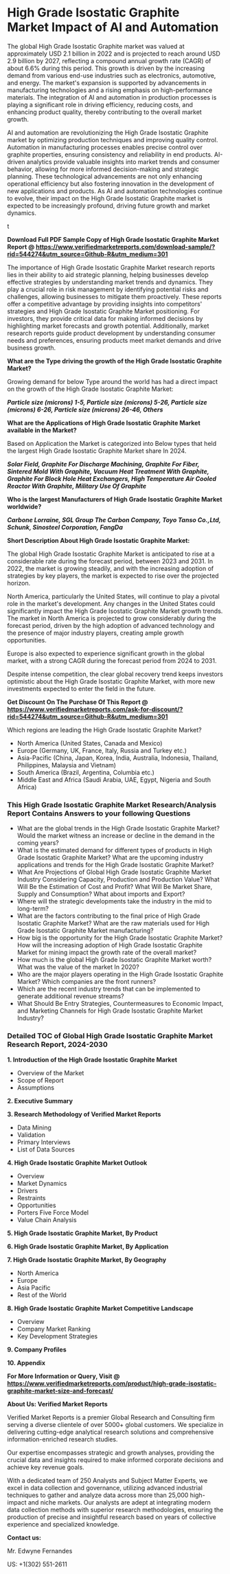 <meta name="title" content="Global High Grade Isostatic Graphite Market Impact of AI and Automation"><meta name="description" content="The global High Grade Isostatic Graphite market was valued at approximately USD 2.1 billion in 2022 and is projected to reach around USD 2.9 billion by 2027, reflectin"><meta name="title" content="High Grade Isostatic Graphite Market Size, Share, Scope, Trends, Growth, Opportunities, Analysis, Forecast"><h1>High Grade Isostatic Graphite Market Impact of AI and Automation</h1><p>The global High Grade Isostatic Graphite market was valued at approximately USD 2.1 billion in 2022 and is projected to reach around USD 2.9 billion by 2027, reflecting a compound annual growth rate (CAGR) of about 6.6% during this period. This growth is driven by the increasing demand from various end-use industries such as electronics, automotive, and energy. The market's expansion is supported by advancements in manufacturing technologies and a rising emphasis on high-performance materials. The integration of AI and automation in production processes is playing a significant role in driving efficiency, reducing costs, and enhancing product quality, thereby contributing to the overall market growth.</p><p>AI and automation are revolutionizing the High Grade Isostatic Graphite market by optimizing production techniques and improving quality control. Automation in manufacturing processes enables precise control over graphite properties, ensuring consistency and reliability in end products. AI-driven analytics provide valuable insights into market trends and consumer behavior, allowing for more informed decision-making and strategic planning. These technological advancements are not only enhancing operational efficiency but also fostering innovation in the development of new applications and products. As AI and automation technologies continue to evolve, their impact on the High Grade Isostatic Graphite market is expected to be increasingly profound, driving future growth and market dynamics.</p>t</p><p id="" class=""><strong>Download Full PDF Sample Copy of High Grade Isostatic Graphite Market Report @ <a href="https://www.verifiedmarketreports.com/download-sample/?rid=544274&utm_source=Github-R&utm_medium=301" target="_blank">https://www.verifiedmarketreports.com/download-sample/?rid=544274&utm_source=Github-R&utm_medium=301</a></strong></p><p>The importance of&nbsp;High Grade Isostatic Graphite Market research reports lies in their ability to aid strategic planning, helping businesses develop effective strategies by understanding market trends and dynamics. They play a crucial role in risk management by identifying potential risks and challenges, allowing businesses to mitigate them proactively. These reports offer a competitive advantage by providing insights into competitors' strategies and High Grade Isostatic Graphite Market positioning. For investors, they provide critical data for making informed decisions by highlighting market forecasts and growth potential. Additionally, market research reports guide product development by understanding consumer needs and preferences, ensuring products meet market demands and drive business growth.</p><p><strong>What are the&nbsp;Type driving the growth of the High Grade Isostatic Graphite Market?</strong></p><p id="" class="">Growing demand for below Type around the world has had a direct impact on the growth of the High Grade Isostatic Graphite Market:</p><em><strong>Particle size (microns) 1-5, Particle size (microns) 5-26, Particle size (microns) 6-26, Particle size (microns) 26-46, Others</strong></em></p><strong>What are the&nbsp;Applications&nbsp;of High Grade Isostatic Graphite Market available in the Market?</strong></p><p id="" class="">Based on Application the Market is categorized into Below types that held the largest High Grade Isostatic Graphite Market share In 2024.</p><em><strong>Solar Field, Graphite For Discharge Machining, Graphite For Fiber, Sintered Mold With Graphite, Vacuum Heat Treatment With Graphite, Graphite For Block Hole Heat Exchangers, High Temperature Air Cooled Reactor With Graphite, Military Use Of Graphite</strong></em></p><strong>Who is the largest Manufacturers of High Grade Isostatic Graphite Market worldwide?</strong></p><p><em><strong>Carbone Lorraine, SGL Group The Carbon Company, Toyo Tanso Co.,Ltd, Schunk, Sinosteel Corporation, FangDa</strong></em></p><p id="" class=""><strong>Short Description About High Grade Isostatic Graphite Market:</strong></p><p>The global High Grade Isostatic Graphite Market is anticipated to rise at a considerable rate during the forecast period, between 2023 and 2031. In 2022, the market is growing steadily, and with the increasing adoption of strategies by key players, the market is expected to rise over the projected horizon.</p><p>North America, particularly the United States, will continue to play a pivotal role in the market's development. Any changes in the United States could significantly impact the High Grade Isostatic Graphite Market growth trends. The market in North America is projected to grow considerably during the forecast period, driven by the high adoption of advanced technology and the presence of major industry players, creating ample growth opportunities.</p><p>Europe is also expected to experience significant growth in the global market, with a strong CAGR during the forecast period from 2024 to 2031.</p><p>Despite intense competition, the clear global recovery trend keeps investors optimistic about the High Grade Isostatic Graphite Market, with more new investments expected to enter the field in the future.</p><p id="" class=""><strong>Get Discount On The Purchase Of This Report @ <a href="https://www.verifiedmarketreports.com/ask-for-discount/?rid=544274&utm_source=Github-R&utm_medium=301" target="_blank">https://www.verifiedmarketreports.com/ask-for-discount/?rid=544274&utm_source=Github-R&utm_medium=301</a></strong></p>Which regions are leading the High Grade Isostatic Graphite Market?</p><ul><li>North America (United States, Canada and Mexico)</li><li>Europe (Germany, UK, France, Italy, Russia and Turkey etc.)</li><li>Asia-Pacific (China, Japan, Korea, India, Australia, Indonesia, Thailand, Philippines, Malaysia and Vietnam)</li><li>South America (Brazil, Argentina, Columbia etc.)</li><li>Middle East and Africa (Saudi Arabia, UAE, Egypt, Nigeria and South Africa)</li></ul><h3 id="" class="">This High Grade Isostatic Graphite Market Research/Analysis Report Contains Answers to your following Questions</h3><ul><li>What are the global trends in the High Grade Isostatic Graphite Market? Would the market witness an increase or decline in the demand in the coming years?</li><li>What is the estimated demand for different types of products in High Grade Isostatic Graphite Market? What are the upcoming industry applications and trends for the High Grade Isostatic Graphite Market?</li><li>What Are Projections of Global High Grade Isostatic Graphite Market Industry Considering Capacity, Production and Production Value? What Will Be the Estimation of Cost and Profit? What Will Be Market Share, Supply and Consumption? What about imports and Export?</li><li>Where will the strategic developments take the industry in the mid to long-term?</li><li>What are the factors contributing to the final price of High Grade Isostatic Graphite Market? What are the raw materials used for High Grade Isostatic Graphite Market manufacturing?</li><li>How big is the opportunity for the High Grade Isostatic Graphite Market? How will the increasing adoption of High Grade Isostatic Graphite Market for mining impact the growth rate of the overall market?</li><li>How much is the global High Grade Isostatic Graphite Market worth? What was the value of the market In 2020?</li><li>Who are the major players operating in the High Grade Isostatic Graphite Market? Which companies are the front runners?</li><li>Which are the recent industry trends that can be implemented to generate additional revenue streams?</li><li>What Should Be Entry Strategies, Countermeasures to Economic Impact, and Marketing Channels for High Grade Isostatic Graphite Market Industry?</li></ul><h3 id="" class="">Detailed TOC of Global High Grade Isostatic Graphite Market Research Report, 2024-2030</h3><p id="" class=""><strong>1. Introduction of the High Grade Isostatic Graphite Market</strong></p><ul><li>Overview of the Market</li><li>Scope of Report</li><li>Assumptions</li></ul><p id="" class=""><strong>2. Executive Summary</strong></p><p id="" class=""><strong>3. Research Methodology of Verified Market Reports</strong></p><ul><li>Data Mining</li><li>Validation</li><li>Primary Interviews</li><li>List of Data Sources</li></ul><p id="" class=""><strong>4. High Grade Isostatic Graphite Market Outlook</strong></p><ul><li>Overview</li><li>Market Dynamics</li><li>Drivers</li><li>Restraints</li><li>Opportunities</li><li>Porters Five Force Model</li><li>Value Chain Analysis</li></ul><p id="" class=""><strong>5. High Grade Isostatic Graphite Market, By Product</strong></p><p id="" class=""><strong>6. High Grade Isostatic Graphite Market, By Application</strong></p><p id="" class=""><strong>7. High Grade Isostatic Graphite Market, By Geography</strong></p><ul><li>North America</li><li>Europe</li><li>Asia Pacific</li><li>Rest of the World</li></ul><p id="" class=""><strong>8. High Grade Isostatic Graphite Market Competitive Landscape</strong></p><ul><li>Overview</li><li>Company Market Ranking</li><li>Key Development Strategies</li></ul><p id="" class=""><strong>9. Company Profiles</strong></p><p id="" class=""><strong>10. Appendix</strong></p><p id="" class=""><strong>For More Information or Query, Visit @ <a href="https://www.verifiedmarketreports.com/product/high-grade-isostatic-graphite-market-size-and-forecast/" target="_blank">https://www.verifiedmarketreports.com/product/high-grade-isostatic-graphite-market-size-and-forecast/</a></strong></p><p id="" class=""><strong>About Us: Verified Market Reports</strong></p><p id="" class="">Verified Market Reports is a premier Global Research and Consulting firm serving a diverse clientele of over 5000+ global customers. We specialize in delivering cutting-edge analytical research solutions and comprehensive information-enriched research studies.</p><p id="" class="">Our expertise encompasses strategic and growth analyses, providing the crucial data and insights required to make informed corporate decisions and achieve key revenue goals.</p><p id="" class="">With a dedicated team of 250 Analysts and Subject Matter Experts, we excel in data collection and governance, utilizing advanced industrial techniques to gather and analyze data across more than 25,000 high-impact and niche markets. Our analysts are adept at integrating modern data collection methods with superior research methodologies, ensuring the production of precise and insightful research based on years of collective experience and specialized knowledge.</p><p id="" class=""><strong>Contact us:</strong></p><p id="" class="">Mr. Edwyne Fernandes</p><p id="" class="">US: +1(302) 551-2611</p>